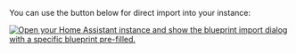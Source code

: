 You can use the button below for direct import into your instance:

[![Open your Home Assistant instance and show the blueprint import dialog with a specific blueprint pre-filled.](https://my.home-assistant.io/badges/blueprint_import.svg)](https://my.home-assistant.io/redirect/blueprint_import/?blueprint_url=https%3A%2F%2Fgithub.com%2FRsknCankov%2Fhome_assistant_blueprint_light_on_movement_and_light_level%2Fblob%2Fmain%2Fturn_on_light_on_motion_and_light_level.yaml)